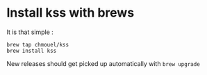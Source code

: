 # Install kss with brews

It is that simple :

```shell
brew tap chmouel/kss
brew install kss

```

New releases should get picked up automatically with `brew upgrade`

